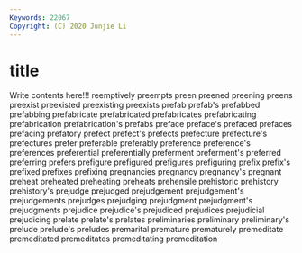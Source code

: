 ```yaml
---
Keywords: 22067
Copyright: (C) 2020 Junjie Li
---
```


# title

Write contents here!!!
reemptively 
preempts 
preen 
preened 
preening 
preens 
preexist 
preexisted 
preexisting 
preexists
prefab 
prefab's 
prefabbed 
prefabbing 
prefabricate 
prefabricated 
prefabricates 
prefabricating 
prefabrication 
prefabrication's
prefabs 
preface 
preface's 
prefaced 
prefaces 
prefacing 
prefatory 
prefect 
prefect's 
prefects
prefecture 
prefecture's 
prefectures 
prefer 
preferable 
preferably 
preference 
preference's 
preferences 
preferential
preferentially 
preferment 
preferment's 
preferred 
preferring 
prefers 
prefigure 
prefigured 
prefigures 
prefiguring
prefix 
prefix's 
prefixed 
prefixes 
prefixing 
pregnancies 
pregnancy 
pregnancy's 
pregnant 
preheat
preheated 
preheating 
preheats 
prehensile 
prehistoric 
prehistory 
prehistory's 
prejudge 
prejudged 
prejudgement
prejudgement's 
prejudgements 
prejudges 
prejudging 
prejudgment 
prejudgment's 
prejudgments 
prejudice 
prejudice's 
prejudiced
prejudices 
prejudicial 
prejudicing 
prelate 
prelate's 
prelates 
preliminaries 
preliminary 
preliminary's 
prelude
prelude's 
preludes 
premarital 
premature 
prematurely 
premeditate 
premeditated 
premeditates 
premeditating 
premeditation

